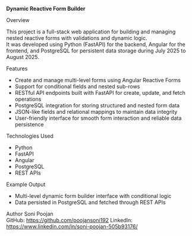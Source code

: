 **Dynamic Reactive Form Builder**

Overview

This project is a full-stack web application for building and managing nested reactive forms with validations and dynamic logic.  
It was developed using Python (FastAPI) for the backend, Angular for the frontend, and PostgreSQL for persistent data storage during July 2025 to August 2025.

Features

- Create and manage multi-level forms using Angular Reactive Forms  
- Support for conditional fields and nested sub-rows  
- RESTful API endpoints built with FastAPI for create, update, and fetch operations  
- PostgreSQL integration for storing structured and nested form data  
- JSON-like fields and relational mappings to maintain data integrity  
- User-friendly interface for smooth form interaction and reliable data persistence  

Technologies Used

- Python  
- FastAPI  
- Angular  
- PostgreSQL  
- REST APIs  


Example Output

- Multi-level dynamic form builder interface with conditional logic  
- Data persisted in PostgreSQL and fetched through REST APIs  

Author
Soni Poojan  
GitHub: https://github.com/poojansoni192
LinkedIn:  https://www.linkedin.com/in/soni-poojan-505b93176/

